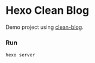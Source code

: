 # Hexo Clean Blog

Demo project using [clean-blog](https://github.com/klugjo/hexo-theme-clean-blog).

### Run
```
hexo server
```
